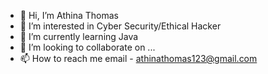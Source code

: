 - 👋 Hi, I’m Athina Thomas
- 👀 I’m interested in Cyber Security/Ethical Hacker
- 🌱 I’m currently learning Java
- 💞️ I’m looking to collaborate on ...
- 📫 How to reach me email - athinathomas123@gmail.com

<!---
ArtistYay/ArtistYay is a ✨ special ✨ repository because its `README.md` (this file) appears on your GitHub profile.
You can click the Preview link to take a look at your changes.
--->
